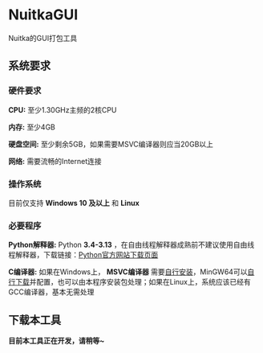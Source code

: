 # NuitkaGUI
Nuitka的GUI打包工具
## 系统要求
### 硬件要求
**CPU:** 至少1.30GHz主频的2核CPU

**内存:** 至少4GB

**硬盘空间:** 至少剩余5GB，如果需要MSVC编译器则应当20GB以上

**网络:** 需要流畅的Internet连接

### 操作系统
目前仅支持 **Windows 10 及以上** 和 **Linux** 
### 必要程序
**Python解释器:** Python **3.4-3.13** ，在自由线程解释器成熟前不建议使用自由线程解释器，下载链接：[Python官方网站下载页面](https://www.python.org/downloads/)

**C编译器:** 如果在Windows上， **MSVC编译器** 需要[自行安装](https://visualstudio.microsoft.com/zh-hans/)，MinGW64可以[自行下载](https://github.com/brechtsanders/winlibs_mingw/releases/download/14.2.0posix-19.1.1-12.0.0-msvcrt-r2/winlibs-x86_64-posix-seh-gcc-14.2.0-llvm-19.1.1-mingw-w64msvcrt-12.0.0-r2.zip)并配置，也可以由本程序安装包处理；如果在Linux上，系统应该已经有GCC编译器，基本无需处理

## 下载本工具
**目前本工具正在开发，请稍等~**